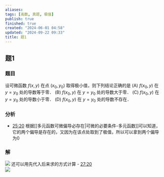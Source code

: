 ```yaml
---
aliases: 
tags: [高数, 真题, 极值]
publish: true
finished: true
created: "2024-06-01 04:58"
updated: "2024-09-22 09:33"
title: 题1
---
```

## 题1 
### 题目
设可微函数 $f(x,y)$ 在点 $(x_0, y_0)$ 取得极小值，则下列结论正确的是
(A) $f(x_0, y)$ 在 $y=y_0$ 处的导数等于零．
(B) $f(x_0, y)$ 在 $y=y_0$ 处的导数大于零．
(C) $f(x_0, y)$ 在 $y=y_0$ 处的导数小于零．
(D) $f(x_0, y)$ 在 $y=y_0$ 处的导数不存在．
### 分析
- [25:20](https://www.youtube.com/watch?v=coKupbaus1w&t=1521#t=25:20.74) 
根据[[多元函数可微偏导必存在|可微的必要条件-多元函数]]可以知道，它的两个偏导是存在的，又因为在该点处取到了极值，所以可以拿到两个偏导为0 
### 解
![](https://img.hwenyi.live/202405131806976.webp)
还可以用先代入后来求的方式计算 - [27:20](https://www.youtube.com/watch?v=coKupbaus1w&t=1641#t=27:20.90)  
![](https://img.hwenyi.live/202405131806833.webp)

